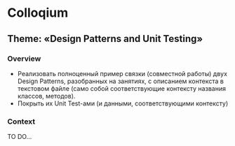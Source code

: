 # Colloqium

## Theme: «Design Patterns and Unit Testing»

### Overview

* Реализовать полноценный пример связки (совместной работы) двух Design Patterns,
разобранных на занятиях,
с описанием контекста в текстовом файле (само собой соответствующие контексту названия классов, методов).
* Покрыть их Unit Test-ами (и данными, соответствующими контексту)

### Context

TO DO...
